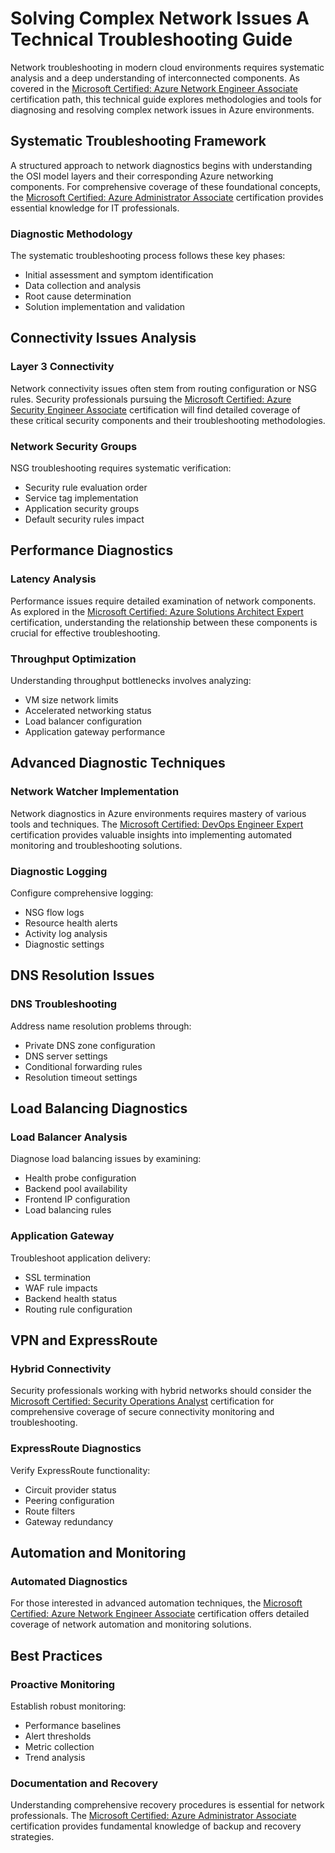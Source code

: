 # Solving Complex Network Issues A Technical Troubleshooting Guide
Network troubleshooting in modern cloud environments requires systematic analysis and a deep understanding of interconnected components. As covered in the [Microsoft Certified: Azure Network Engineer Associate](https://www.eccentrix.ca/en/courses/microsoft/azure/microsoft-certified-azure-network-engineer-associate-az700/) certification path, this technical guide explores methodologies and tools for diagnosing and resolving complex network issues in Azure environments.  

## Systematic Troubleshooting Framework  
A structured approach to network diagnostics begins with understanding the OSI model layers and their corresponding Azure networking components. For comprehensive coverage of these foundational concepts, the [Microsoft Certified: Azure Administrator Associate](https://www.eccentrix.ca/en/courses/microsoft/azure/microsoft-certified-azure-administrator-associate-az104/) certification provides essential knowledge for IT professionals.  

### Diagnostic Methodology  
The systematic troubleshooting process follows these key phases:  
- Initial assessment and symptom identification  
- Data collection and analysis  
- Root cause determination  
- Solution implementation and validation  

## Connectivity Issues Analysis  

### Layer 3 Connectivity
Network connectivity issues often stem from routing configuration or NSG rules. Security professionals pursuing the [Microsoft Certified: Azure Security Engineer Associate](https://www.eccentrix.ca/en/courses/microsoft/security/microsoft-certified-azure-security-engineer-associate-az500/) certification will find detailed coverage of these critical security components and their troubleshooting methodologies.   

### Network Security Groups 
NSG troubleshooting requires systematic verification:  
- Security rule evaluation order  
- Service tag implementation  
- Application security groups  
- Default security rules impact  

## Performance Diagnostics  

### Latency Analysis 
Performance issues require detailed examination of network components. As explored in the [Microsoft Certified: Azure Solutions Architect Expert](https://www.eccentrix.ca/en/courses/microsoft/azure/microsoft-certified-azure-solutions-architect-expert-az104-305/) certification, understanding the relationship between these components is crucial for effective troubleshooting.   

### Throughput Optimization

Understanding throughput bottlenecks involves analyzing:  
- VM size network limits  
- Accelerated networking status  
- Load balancer configuration  
- Application gateway performance  

## Advanced Diagnostic Techniques  

### Network Watcher Implementation 
Network diagnostics in Azure environments requires mastery of various tools and techniques. The [Microsoft Certified: DevOps Engineer Expert](https://www.eccentrix.ca/en/courses/microsoft/azure/microsoft-certified-devops-engineer-expert-az204-400/) certification provides valuable insights into implementing automated monitoring and troubleshooting solutions.   

### Diagnostic Logging  
Configure comprehensive logging:  
- NSG flow logs  
- Resource health alerts  
- Activity log analysis  
- Diagnostic settings  

## DNS Resolution Issues  

### DNS Troubleshooting
Address name resolution problems through:  
- Private DNS zone configuration  
- DNS server settings  
- Conditional forwarding rules  
- Resolution timeout settings  

## Load Balancing Diagnostics  

### Load Balancer Analysis
Diagnose load balancing issues by examining:  
- Health probe configuration  
- Backend pool availability  
- Frontend IP configuration  
- Load balancing rules  

### Application Gateway
Troubleshoot application delivery:  
- SSL termination  
- WAF rule impacts  
- Backend health status  
- Routing rule configuration  

## VPN and ExpressRoute  

### Hybrid Connectivity
Security professionals working with hybrid networks should consider the [Microsoft Certified: Security Operations Analyst](https://www.eccentrix.ca/en/courses/microsoft/security/microsoft-certified-security-operations-analyst-associate-sc200/) certification for comprehensive coverage of secure connectivity monitoring and troubleshooting.    

### ExpressRoute Diagnostics
Verify ExpressRoute functionality:  
- Circuit provider status  
- Peering configuration  
- Route filters  
- Gateway redundancy  

## Automation and Monitoring  

### Automated Diagnostics
For those interested in advanced automation techniques, the [Microsoft Certified: Azure Network Engineer Associate](https://www.eccentrix.ca/en/courses/microsoft/azure/microsoft-certified-azure-network-engineer-associate-az700/) certification offers detailed coverage of network automation and monitoring solutions. 

## Best Practices  

### Proactive Monitoring
Establish robust monitoring:  
- Performance baselines  
- Alert thresholds  
- Metric collection  
- Trend analysis  

### Documentation and Recovery
Understanding comprehensive recovery procedures is essential for network professionals. The [Microsoft Certified: Azure Administrator Associate](https://www.eccentrix.ca/en/courses/microsoft/azure/microsoft-certified-azure-administrator-associate-az104/) certification provides fundamental knowledge of backup and recovery strategies.  
